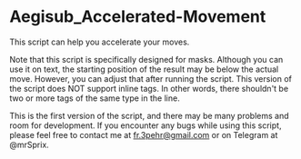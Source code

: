 # Aegisub_Accelerated-Movement
This script can help you accelerate your moves.

Note that this script is specifically designed for masks. Although
you can use it on text, the starting position of the result may be below
the actual move. However, you can adjust that after running the script.
This version of the script does NOT support inline tags. In other words,
there shouldn't be two or more tags of the same type in the line.


This is the first version of the script, and there may be many problems and room for development.
If you encounter any bugs while using this script, please feel free to contact me at fr.3pehr@gmail.com
or on Telegram at @mrSprix.
